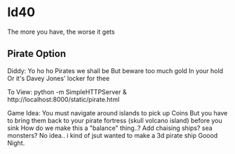 # ld40
The more you have, the worse it gets


Pirate Option
-------------

Diddy:
Yo ho ho
Pirates we shall be
But beware too much gold
In your hold
Or it's Davey Jones' locker for thee

To View:
python -m SimpleHTTPServer &
http://localhost:8000/static/pirate.html

Game Idea:
You must navigate around islands to pick up Coins
But you have to bring them back to your pirate fortress (skull volcano island)
before you sink
How do we make this a "balance" thing..? Add chaising ships? sea monsters?
No idea.. i kind of jsut wanted to make a 3d pirate ship
Goood Night.
